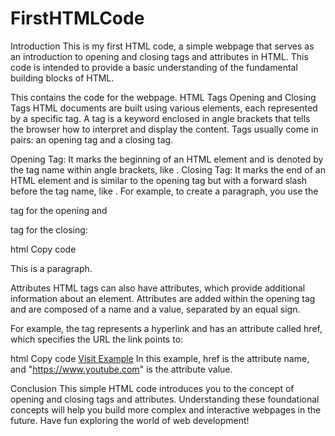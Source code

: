 # FirstHTMLCode
Introduction
This is my first HTML code, a simple webpage that serves as an introduction to opening and closing tags and attributes in HTML. This code is intended to provide a basic understanding of the fundamental building blocks of HTML.

This contains the code for the webpage.
HTML Tags
Opening and Closing Tags
HTML documents are built using various elements, each represented by a specific tag. A tag is a keyword enclosed in angle brackets that tells the browser how to interpret and display the content. Tags usually come in pairs: an opening tag and a closing tag.

Opening Tag: It marks the beginning of an HTML element and is denoted by the tag name within angle brackets, like <tagname>.
Closing Tag: It marks the end of an HTML element and is similar to the opening tag but with a forward slash before the tag name, like </tagname>.
For example, to create a paragraph, you use the <p> tag for the opening and </p> tag for the closing:

html
Copy code
<p>This is a paragraph.</p>
Attributes
HTML tags can also have attributes, which provide additional information about an element. Attributes are added within the opening tag and are composed of a name and a value, separated by an equal sign.

For example, the <a> tag represents a hyperlink and has an attribute called href, which specifies the URL the link points to:

html
Copy code
<a href="https://www.youtube.com">Visit Example</a>
In this example, href is the attribute name, and "https://www.youtube.com" is the attribute value.

Conclusion
This simple HTML code introduces you to the concept of opening and closing tags and attributes. Understanding these foundational concepts will help you build more complex and interactive webpages in the future. Have fun exploring the world of web development!
